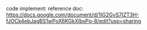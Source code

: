 code implement:
reference doc: https://docs.google.com/document/d/1IG2GvS7IZT3H-fJOCk4ebJagBS1wPoX6KGkXlbxPq-8/edit?usp=sharing